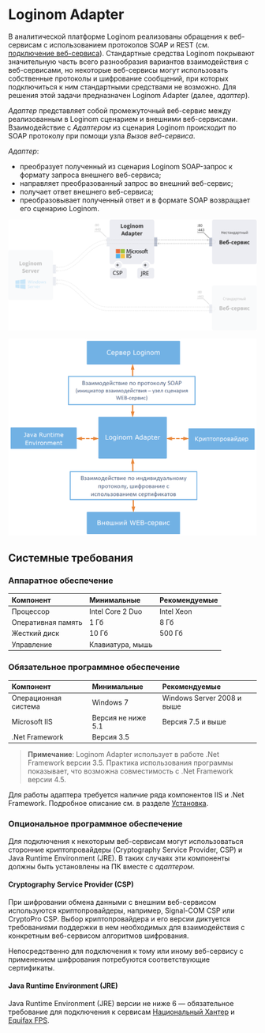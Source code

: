 # Loginom Adapter

В аналитической платформе Loginom реализованы обращения к веб-сервисам c использованием протоколов SOAP и REST (см. [подключение веб-сервиса](https://help.loginom.ru/userguide/integration/connections/list/web-service.html)). Стандартные средства Loginom покрывают значительную часть всего разнообразия вариантов взаимодействия с веб-сервисами, но некоторые веб-сервисы могут использовать собственные протоколы и шифрование сообщений, при которых подключиться к ним стандартными средствами не возможно. Для решения этой задачи предназначен Loginom Adapter (далее, *адаптер*).

*Адаптер* представляет собой промежуточный веб-сервис между реализованным в Loginom сценарием и внешними веб-сервисами. Взаимодействие с *Адаптером* из сценария Loginom происходит по SOAP протоколу при помощи узла *Вызов веб-сервиса*.

*Адаптер*:
- преобразует полученный из сценария Loginom SOAP-запрос к формату запроса внешнего веб-сервиса;
- направляет преобразованный запрос во внешний веб-сервис;
- получает ответ внешнего веб-сервиса;
- преобразовывает полученный ответ и в формате SOAP возвращает его сценарию Loginom.
 
![Рисунок 1 – Типичная схема взаимодействия Loginom Server с внешним веб-сервисом с использованием адаптера](../images/adapter2.svg)


![Рисунок 2 – Типичная схема взаимодействия компонентов системы с использованием адаптера](component_interaction_scheme.png)

## Системные требования

### Аппаратное обеспечение

| Компонент | Минимальные | Рекомендуемые |
|:--- |:---|:--- |
| Процессор | Intel Core 2 Duo | Intel Xeon |
| Оперативная память | 1 Гб | 8 Гб |
| Жесткий диск | 10 Гб | 500 Гб |
| Управление | Клавиатура, мышь | &nbsp; |

### Обязательное программное обеспечение

| Компонент | Минимальные | Рекомендуемые |
|:--- |:---|:--- |
| Операционная система | Windows 7 | Windows Server 2008 и выше |
| Microsoft IIS | Версия не ниже 5.1 | Версия 7.5 и выше |
| .Net Framework | Версия 3.5 | &nbsp; |

> **Примечание**: Loginom Adapter использует в работе .Net Framework версии 3.5. Практика использования программы показывает, что возможна совместимость с .Net Framework версии 4.5.

Для работы адаптера требуется наличие ряда компонентов IIS и .Net Framework. Подробное описание см. в разделе [Установка](.\setup\README.md).

### Опциональное программное обеспечение

Для подключения к некоторым веб-сервисам могут использоваться сторонние криптопровайдеры (Cryptography Service Provider, CSP) и Java Runtime Environment (JRE). В таких случаях эти компоненты должны быть установлены на ПК вместе с *адаптером*.

#### Cryptography Service Provider (CSP)

При шифровании обмена данными с внешним веб-сервисом используются криптопровайдеры, например, Signal-COM CSP или CryptoPro CSP. Выбор криптопровайдера и его версии диктуется требованиями поддержки в нем необходимых для взаимодействия с конкретным веб-сервисом алгоритмов шифрования.

Непосредственно для подключения к тому или иному веб-сервису с применением шифрования потребуются соответствующие сертификаты.

#### Java Runtime Environment (JRE)

Java Runtime Environment (JRE) версии не ниже 6 — обязательное требование для подключения к сервисам [Национальный Хантер](https://bki-okb.ru/corp/services/national-hunter) и [Equifax FPS](https://www.equifax.ru).
